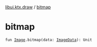 [libui.ktx.draw](README.md) / [bitmap](bitmap.md)

# bitmap

`fun `[`Image`](-image/README.md)`.bitmap(data: `[`ImageData`](-image-data/README.md)`): Unit`